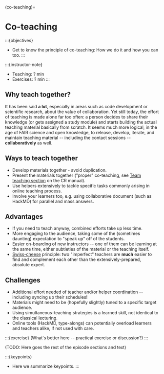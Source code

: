 (co-teaching)=

# Co-teaching

:::{objectives}
- Get to know the principle of co-teaching: How we do it and how you can too.
:::

:::{instructor-note}
- Teaching: ? min
- Exercises: ? min
:::

Why teach together?
-------------------

It has been said **a lot**, especially in areas such as code development or scientific research, about the value of collaboration.
Yet still today, the effort of teaching is made alone far too often: a person decides to share their knowledge (or gets assigned a study module) and starts building the actual teaching material basically from scratch.
It seems much more logical, in the age of FAIR science and open knowledge, to release, develop, iterate, and maintain teaching material -- including the contact sessions -- **collaboratively** as well.

Ways to teach together
----------------------

* Develop materials together - avoid duplication.
* Present the materials together ("proper" co-teaching, see [Team teaching section](https://coderefinery.github.io/manuals/team-teaching/>) on the CR manual).
* Use helpers extensively to tackle specific tasks commonly arising in online teaching process.
* Involve your learners too, e.g. using collaborative document (such as HackMD) for parallel and mass answers.

Advantages
----------

* If you need to teach anyway, combined efforts take up less time.
* More engaging to the audience, taking some of the (sometimes daunting) expectation to "speak up" off of the students.
* Easier on-boarding of new instructors -- one of them can be learning at the same time, either subtleties of the material or the teaching itself.
* [Swiss-cheese](https://en.wikipedia.org/wiki/Swiss_cheese_model) principle: two "imperfect" teachers are __much__ easier to find and complement each other than the extensively-prepared, absolute expert.

Challenges
----------

* Additional effort needed of teacher and/or helper coordination -- including syncing up their schedules!
* Materials might need to be (hopefully slightly) tuned to a specific target audience.
* Using simultaneous-teaching strategies is a learned skill, not identical to the classical lecturing.
* Online tools (HackMD, type-alongs) can potentially overload learners and teachers alike, if not used with care.

:::{exercise}
(What's better here -- practical exercise or discussion?)
:::

(TODO: Here goes the rest of the episode sections and text)


:::{keypoints}
- Here we summarize keypoints.
:::
